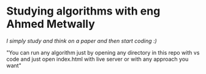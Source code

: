 # Studying algorithms with eng Ahmed Metwally

<i>I simply study and think on a paper and then start coding :)</i>

"You can run any algorithm just by opening any directory in this repo with vs code and just open index.html with live server or with any approach you want"
